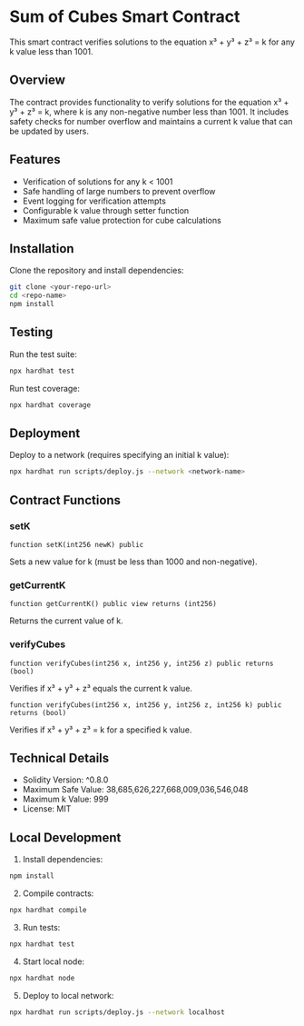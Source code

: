 # Sum of Cubes Smart Contract

This smart contract verifies solutions to the equation x³ + y³ + z³ = k for any k value less than 1001.

## Overview

The contract provides functionality to verify solutions for the equation x³ + y³ + z³ = k, where k is any non-negative number less than 1001. It includes safety checks for number overflow and maintains a current k value that can be updated by users.

## Features

- Verification of solutions for any k < 1001
- Safe handling of large numbers to prevent overflow
- Event logging for verification attempts
- Configurable k value through setter function
- Maximum safe value protection for cube calculations

## Installation

Clone the repository and install dependencies:

```bash
git clone <your-repo-url>
cd <repo-name>
npm install
```

## Testing

Run the test suite:

```bash
npx hardhat test
```

Run test coverage:

```bash
npx hardhat coverage
```

## Deployment

Deploy to a network (requires specifying an initial k value):

```bash
npx hardhat run scripts/deploy.js --network <network-name>
```

## Contract Functions

### setK

```solidity
function setK(int256 newK) public
```

Sets a new value for k (must be less than 1000 and non-negative).

### getCurrentK

```solidity
function getCurrentK() public view returns (int256)
```

Returns the current value of k.

### verifyCubes

```solidity
function verifyCubes(int256 x, int256 y, int256 z) public returns (bool)
```

Verifies if x³ + y³ + z³ equals the current k value.

```solidity
function verifyCubes(int256 x, int256 y, int256 z, int256 k) public returns (bool)
```

Verifies if x³ + y³ + z³ = k for a specified k value.

## Technical Details

- Solidity Version: ^0.8.0
- Maximum Safe Value: 38,685,626,227,668,009,036,546,048
- Maximum k Value: 999
- License: MIT

## Local Development

1. Install dependencies:
```bash
npm install
```

2. Compile contracts:
```bash
npx hardhat compile
```

3. Run tests:
```bash
npx hardhat test
```

4. Start local node:
```bash
npx hardhat node
```

5. Deploy to local network:
```bash
npx hardhat run scripts/deploy.js --network localhost
```
